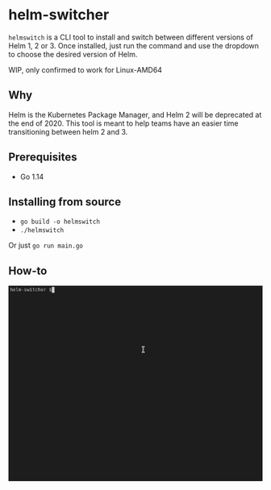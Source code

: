 # helm-switcher

`helmswitch` is a CLI tool to install and switch between different versions of Helm 1, 2 or 3.  Once installed, just run the command and use the dropdown to choose the desired version of Helm.

WIP, only confirmed to work for Linux-AMD64

## Why

Helm is the Kubernetes Package Manager, and Helm 2 will be deprecated at the end of 2020.  This tool is meant to help teams have an easier time transitioning between helm 2 and 3.


## Prerequisites 

- Go 1.14

## Installing from source

- `go build -o helmswitch`
- `./helmswitch`

Or just `go run main.go`

## How-to
![helmswitch demo](demo/demo.gif)
